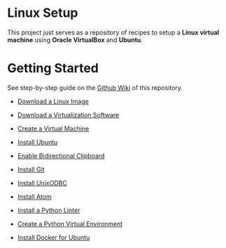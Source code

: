 # Linux Setup
This project just serves as a repository of recipes to setup a **Linux virtual machine** using **Oracle VirtualBox** and **Ubuntu**.

# Getting Started
See step-by-step guide on the [Github Wiki](https://github.com/alexisrolland/linux-setup/wiki) of this repository.

* [Download a Linux Image](https://github.com/alexisrolland/linux-setup/wiki#download-a-linux-image)

* [Download a Virtualization Software](https://github.com/alexisrolland/linux-setup/wiki#download-a-virtualization-software)

* [Create a Virtual Machine](https://github.com/alexisrolland/linux-setup/wiki#create-a-virtual-machine)

* [Install Ubuntu](https://github.com/alexisrolland/linux-setup/wiki#install-ubuntu)

* [Enable Bidirectional Clipboard](https://github.com/alexisrolland/linux-setup/wiki#enable-bidirectional-clipboard)

* [Install Git](https://github.com/alexisrolland/linux-setup/wiki#install-git)

* [Install UnixODBC](https://github.com/alexisrolland/linux-setup/wiki#install-unixodbc)

* [Install Atom](https://github.com/alexisrolland/linux-setup/wiki#install-atom)

* [Install a Python Linter](https://github.com/alexisrolland/linux-setup/wiki#install-a-linter)

* [Create a Python Virtual Environment](https://github.com/alexisrolland/linux-setup/wiki#create-a-python-virtual-environment)

* [Install Docker for Ubuntu](https://github.com/alexisrolland/linux-setup/wiki#install-docker-for-ubuntu)
